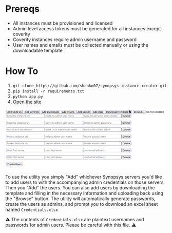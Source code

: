 # Prereqs

- All instances must be provisioned and licensed
- Admin level access tokens must be generated for all instances except coverity
- Coverity instances require admin username and password
- User names and emails must be collected manually or using the downloadable template

# How To

1. `git clone https://github.com/shanko07/synopsys-instance-creator.git`
2. `pip install -r requirements.txt`
3. `python app.py`
4. Open [the site](http://localhost:5000)

![UI](./ui.png)

To use the utility you simply "Add" whichever Synopsys servers you'd like to add users to with the accompanying admin
credentials on those servers. Then you "Add" the users.  You can also add users by downloading the template and filling in the necessary information and uploading back using the "Browse" button.  The utility will automatically generate passwords, create the
users as admins, and prompt you to download an excel sheet named `Credentials.xlsx`

:warning: The contents of `Credentials.xlsx` are plaintext usernames and passwords for admin users. Please be careful
with this file. :warning:
